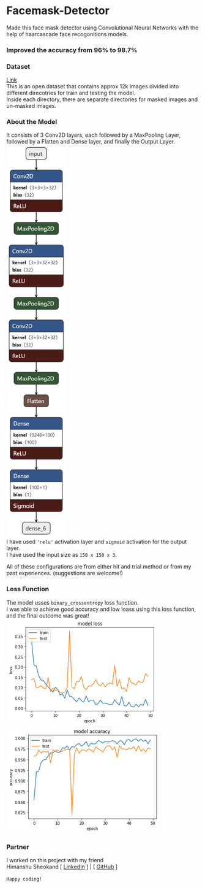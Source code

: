 # Facemask-Detector

Made this face mask detector using Convolutional Neural Networks with the help of haarcascade face recogonitions models.

<h3><b>Improved the accuracy from 96% to 98.7%</b></h3>

### Dataset
[Link](https://drive.google.com/file/d/1MRTO03WAvc69un-93UhCFErsW3ZtZp6T/view) <br />
This is an open dataset that contains approx 12k images divided into different direcotries for train and testing the model. <br />
Inside each directory, there are separate directories for masked images and un-masked images.

### About the Model
It consists of 3 Conv2D layers, each followed by a MaxPooling Layer, followed by a Flatten and Dense layer, and finally the Output Layer. <br />
<img src="https://github.com/Kushagraw12/Facemask-Detector/blob/main/Helper%20Images/model.png" center/><br />
I have used ```'relu'``` activation layer and ```sigmoid``` activation for the output layer. <br />
I have used the input size as ```150 x 150 x 3```.<br />
<!-- <img src="https://github.com/Kushagraw12/Facemask-Detector/blob/main/Helper%20Images/model2.jpg" /><br /> -->
All of these configurations are from either hit and trial method or from my past experiences. (suggestions are welcome!)

### Loss Function
The model usses ```binary_crossentropy``` loss function. <br />
I was able to achieve good accuracy and low loass using this loss function, and the final outcome was great! <br /> 
<img src="https://github.com/Kushagraw12/Facemask-Detector/blob/main/Helper%20Images/graph%20loss.png" />
<img src="https://github.com/Kushagraw12/Facemask-Detector/blob/main/Helper%20Images/graph%20accuracy.png" />

### Partner
I worked on this project with my friend <br />
Himanshu Sheokand [ [LinkedIn](https://www.linkedin.com/in/himanshu-sheokand-595786182/) ] | [ [GitHub](https://github.com/himanshu2030) ] <br />

```Happy coding!```
